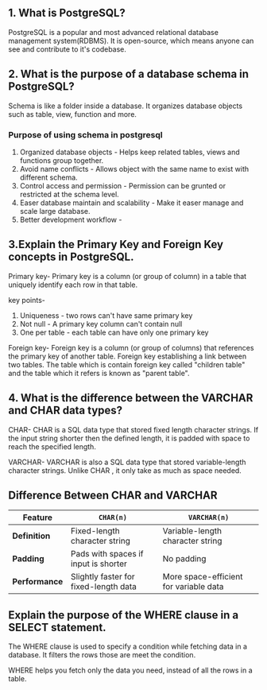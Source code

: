 ## 1. What is PostgreSQL?
PostgreSQL is a popular and most advanced relational database management system(RDBMS). It is open-source, which means anyone can see and contribute to it's codebase.

## 2. What is the purpose of a database schema in PostgreSQL?
Schema is like a folder inside a database. It organizes database objects such as table, view, function and more.

### Purpose of using schema in postgresql
1. Organized database objects - Helps keep related tables, views and functions group together.
2. Avoid name conflicts - Allows object with the same name to exist with different schema. 
3. Control access and permission - Permission can be grunted or restricted at the schema level.
4. Easer database maintain and scalability - Make it easer manage and scale large database.
5. Better development workflow - 

## 3.Explain the Primary Key and Foreign Key concepts in PostgreSQL.
Primary key- Primary key is a column (or group of column) in a table that uniquely identify each row in that table.

key points-
1. Uniqueness - two rows can't have same primary key
2. Not null - A primary key column can't contain null
3. One per table - each table can have only one primary key

Foreign key- Foreign key is a column (or group of columns) that references the primary key of another table. Foreign key establishing a link between two tables. The table which is contain foreign key called "children table" and  the table which it refers is known as "parent table".

## 4. What is the difference between the VARCHAR and CHAR data types?

CHAR- CHAR is a SQL data type that stored fixed length character strings. If the input string shorter then the defined length, it is padded with space to reach the specified length.

VARCHAR- VARCHAR is also a SQL data type that stored variable-length character strings. Unlike CHAR , it only take as much as space needed.

## Difference Between CHAR and VARCHAR

| Feature         | `CHAR(n)`                              | `VARCHAR(n)`                            |
|-----------------|-----------------------------------------|------------------------------------------|
| **Definition**  | Fixed-length character string           | Variable-length character string         |
| **Padding**     | Pads with spaces if input is shorter    | No padding                               |
| **Performance** | Slightly faster for fixed-length data   | More space-efficient for variable data   |

## Explain the purpose of the WHERE clause in a SELECT statement.
The WHERE clause is used to specify a condition while fetching data in a database. It filters the rows those are meet the condition.

WHERE helps you fetch only the data you need, instead of all the rows in a table.